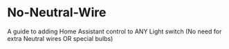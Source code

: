 # No-Neutral-Wire
A guide to adding Home Assistant control to ANY Light switch (No need for extra Neutral wires OR special bulbs)
